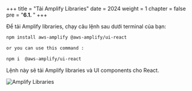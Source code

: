 +++
title = "Tải Amplify Libraries"
date = 2024
weight = 1
chapter = false
pre = "<b>6.1. </b>"
+++

<!-- {{% notice note%}}
To enable MFA, you need to log in to AWS using the root user.
{{% /notice%}} -->

Để tải Amplify libraries, chạy câu lệnh sau dưới terminal của bạn:

```bash
npm install aws-amplify @aws-amplify/ui-react

or you can use this command :

npm i  @aws-amplify/ui-react
```

Lệnh này sẽ tải Amplify libraries và UI components cho React.

![Amplify Libraries](/images/workshop-setup/1.3_caiDatAmplify_UI.png?width=90pc)
